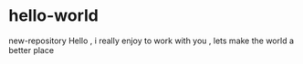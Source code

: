 # hello-world
new-repository
Hello , i really enjoy to work with you , lets make the world a better place

